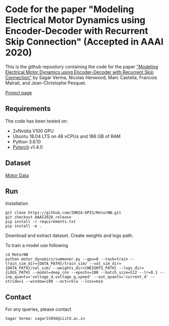 # Code for the paper "Modeling Electrical Motor Dynamics using Encoder-Decoder with Recurrent Skip Connection" (Accepted in AAAI 2020)

This is the github repository containing the code for the paper ["Modeling Electrical Motor Dynamics using Encoder-Decoder with Recurrent Skip Connection"](https://sagarverma.github.io/others/AAAI-VermaS.4719.pdf) by Sagar Verma, Nicolas Henwood, Marc Castella, Francois Malrait, and Jean-Christophe Pesquet.

[Project page](https://sagarverma.github.io/dynamics.html)

## Requirements
The code has been tested on:

- 2xNvidia V100 GPU
- Ubuntu 18.04 LTS on 48 vCPUs and 186 GB of RAM
- Python 3.6.10 
- [Pytorch](https://pytorch.org/) v1.4.0


## Dataset

[Motor Data](https://sagarverma.github.io/others/motor_data.tar.xz)


## Run

Installation

```
git clone https://github.com/INRIA-OPIS/MotorNN.git
git checkout AAAI2020_release
pip install -r requirements.txt
pip install -e .
```

Download and extract dataset. Create weights and logs path.

To train a model use following

```
cd MotorNN
python motor_dynamics/summoner.py --gpu=0 --task=train --train_sim_dir={DATA_PATH}/train_sim/ --val_sim_dir={DATA_PATH}/val_sim/ --weights_dir={WEIGHTS_PATH} --logs_dir={LOGS_PATH} --model=deep_cnn --epochs=100 --batch_size=512 --lr=0.1 --inp_quants='voltage_d,voltage_q,speed' --out_quants='current_d' --stride=1 --window=100 --act=relu --loss=mse
```

## Contact
For any queries, please contact
```
Sagar Verma: sagar15056@iiitd.ac.in
```
